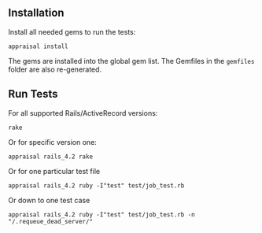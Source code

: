 ## Installation

Install all needed gems to run the tests:

    appraisal install

The gems are installed into the global gem list.
The Gemfiles in the `gemfiles` folder are also re-generated.

## Run Tests

For all supported Rails/ActiveRecord versions:

    rake

Or for specific version one:

    appraisal rails_4.2 rake

Or for one particular test file

    appraisal rails_4.2 ruby -I"test" test/job_test.rb

Or down to one test case

    appraisal rails_4.2 ruby -I"test" test/job_test.rb -n "/.requeue_dead_server/"
